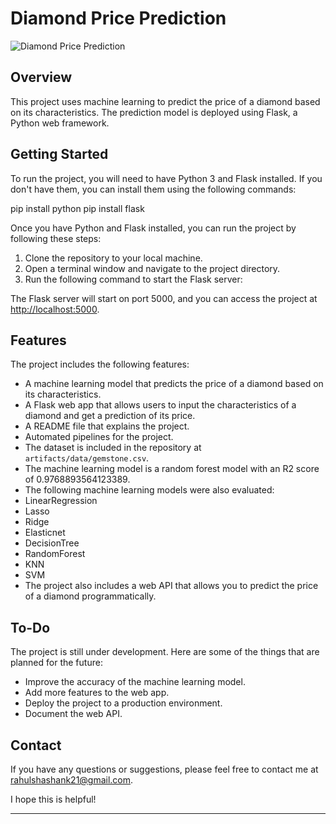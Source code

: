 # Diamond Price Prediction

![Diamond Price Prediction](https://github.com/Rahulshashank21/Daimond_price_prediction/assets/124797005/f4a00d85-fda0-4486-90a9-34bfe146ca6e)

## Overview

This project uses machine learning to predict the price of a diamond based on its characteristics. The prediction model is deployed using Flask, a Python web framework.

## Getting Started

To run the project, you will need to have Python 3 and Flask installed. If you don't have them, you can install them using the following commands:

pip install python
pip install flask

Once you have Python and Flask installed, you can run the project by following these steps:

1. Clone the repository to your local machine.
2. Open a terminal window and navigate to the project directory.
3. Run the following command to start the Flask server:

The Flask server will start on port 5000, and you can access the project at [http://localhost:5000](http://localhost:5000).

## Features

The project includes the following features:

- A machine learning model that predicts the price of a diamond based on its characteristics.
- A Flask web app that allows users to input the characteristics of a diamond and get a prediction of its price.
- A README file that explains the project.
- Automated pipelines for the project.
- The dataset is included in the repository at `artifacts/data/gemstone.csv`.
- The machine learning model is a random forest model with an R2 score of 0.9768893564123389.
- The following machine learning models were also evaluated:
- LinearRegression
- Lasso
- Ridge
- Elasticnet
- DecisionTree
- RandomForest
- KNN
- SVM
- The project also includes a web API that allows you to predict the price of a diamond programmatically.

## To-Do

The project is still under development. Here are some of the things that are planned for the future:

- Improve the accuracy of the machine learning model.
- Add more features to the web app.
- Deploy the project to a production environment.
- Document the web API.

## Contact

If you have any questions or suggestions, please feel free to contact me at rahulshashank21@gmail.com.

I hope this is helpful!

---





